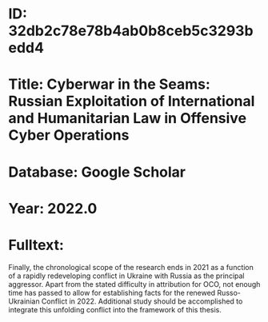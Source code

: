 # ID: 32db2c78e78b4ab0b8ceb5c3293bedd4
# Title: Cyberwar in the Seams: Russian Exploitation of International and Humanitarian Law in Offensive Cyber Operations
# Database: Google Scholar
# Year: 2022.0
# Fulltext:
Finally, the chronological scope of the research ends in 2021 as a function of a rapidly redeveloping conflict in Ukraine with Russia as the principal aggressor.
Apart from the stated difficulty in attribution for OCO, not enough time has passed to allow for establishing facts for the renewed Russo-Ukrainian Conflict in 2022.
Additional study should be accomplished to integrate this unfolding conflict into the framework of this thesis.